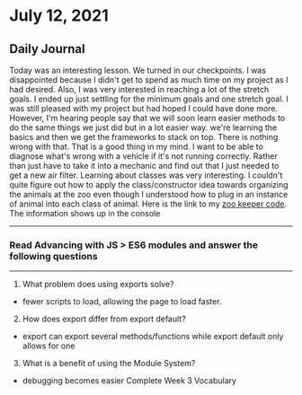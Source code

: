 # July 12, 2021

## Daily Journal
Today was an interesting lesson. We turned in our checkpoints. I was disappointed because I didn't get to spend as much time on my project as I had desired. Also, I was very interested in reaching a lot of the stretch goals. I ended up just settling for the minimum goals and one stretch goal. I was still pleased with my project but had hoped I could have done more. However, I'm hearing people say that we will soon learn easier methods to do the same things we just did but in a lot easier way. we're learning the basics and then we get the frameworks to stack on top. There is nothing wrong with that. That is a good thing in my mind. I want to be able to diagnose what's wrong with a vehicle if it's not running correctly. Rather than just have to take it into a mechanic and find out that I just needed to get a new air filter. Learning about classes was very interesting. I couldn't quite figure out how to apply the class/constructor idea towards organizing the animals at the zoo even though I understood how to plug in an instance of animal into each class of animal. Here is the link to my [zoo keeper code](https://chesterjgreen.github.io/zoo/). The information shows up in the console

---
### Read Advancing with JS > ES6 modules and answer the following questions
---
1. What problem does using exports solve?
- fewer scripts to load, allowing the page to load faster. 
2. How does export differ from export default?
- export can export several methods/functions while export default only allows for one
3. What is a benefit of using the Module System?
- debugging becomes easier
Complete Week 3 Vocabulary

